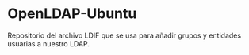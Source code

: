 # OpenLDAP-Ubuntu
Repositorio del archivo LDIF que se usa para añadir grupos y entidades usuarias a nuestro LDAP.
